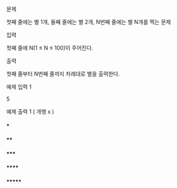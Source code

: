 문제

첫째 줄에는 별 1개, 둘째 줄에는 별 2개, N번째 줄에는 별 N개를 찍는 문제

입력

첫째 줄에 N(1 ≤ N ≤ 100)이 주어진다.

출력

첫째 줄부터 N번째 줄까지 차례대로 별을 출력한다.

예제 입력 1

5

예제 출력 1 ( 개행 x )

#### *
#### **
#### ***
#### ****
#### *****